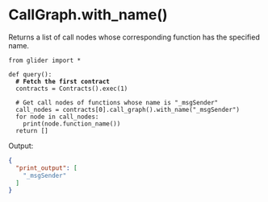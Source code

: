 # CallGraph.with\_name()

Returns a list of call nodes whose corresponding function has the specified name.

<pre class="language-python"><code class="lang-python">from glider import *

def query():
<strong>  # Fetch the first contract
</strong>  contracts = Contracts().exec(1)
  
  # Get call nodes of functions whose name is "_msgSender"
  call_nodes = contracts[0].call_graph().with_name("_msgSender")
  for node in call_nodes:
    print(node.function_name())
  return []
</code></pre>

Output:

```json
{
  "print_output": [
    "_msgSender"
  ]
}
```
